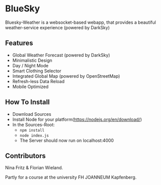 # BlueSky
Bluesky-Weather is a websocket-based webapp, that provides a beautiful weather-service experience (powered by DarkSky)

## Features
* Global Weather Forecast (powered by DarkSky)
* Minimalistic Design
* Day / Night Mode
* Smart Clothing Selector
* Integrated Global Map (powered by OpenStreetMap)
* Refresh-less Data Reload
* Mobile Optimized

## How To Install
* Download Sources
* Install Node for your platform(https://nodejs.org/en/download/)
* In the Sources-Root: 
    * ```npm install```
    * ```node index.js```
    * The Server should now run on localhost:4000

## Contributors
Nina Fritz & Florian Wieland.

Partly for a course at the university FH JOANNEUM Kapfenberg.